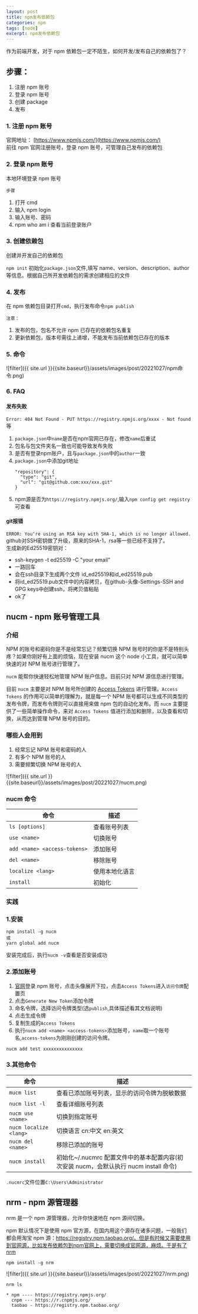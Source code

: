 ```yaml
---
layout: post
title: npm发布依赖包
categories: npm
tags: [node]
excerpt: npm发布依赖包
---
```


作为前端开发，对于 npm 依赖包一定不陌生，如何开发/发布自己的依赖包了？

## 步骤：

1. 注册 npm 账号
2. 登录 npm 账号
3. 创建 package
4. 发布

### 1. 注册 npm 账号

官网地址： [https://www.npmjs.com/](https://www.npmjs.com/)  
前往 npm 官网注册账号，登录 npm 账号，可管理自己发布的依赖包

### 2. 登录 npm 账号

本地环境登录 npm 账号

`步骤`

1. 打开 cmd
2. 输入 npm login
3. 输入账号、密码
4. npm who am i 查看当前登录账户

### 3. 创建依赖包

创建并开发自己的依赖包

`npm init` 初始化`package.json`文件,填写 name、version、description、author 等信息。根据自己所开发依赖包的需求创建相应的文件

### 4. 发布

在 npm 依赖包目录打开`cmd`，执行发布命令`npm publish`

`注意：`

1. 发布的包，包名不允许 npm 已存在的依赖包名重复
2. 更新依赖包，版本号需往上递增，不能发布当前依赖包已存在的版本

### 5. 命令
![filter]({{ site.url }}{{site.baseurl}}/assets/images/post/20221027/npm命令.png)

### 6. FAQ
#### 发布失败  
`Error: 404 Not Found - PUT https://registry.npmjs.org/xxxx - Not found`等  
1. `package.json`中`name`是否在npm官网已存在，修改`name`后重试
2. 包名与包文件夹名一致也可能导致发布失败
3. 是否有登录npm账户，且与`package.json`中的`author`一致
4. `package.json`中添加git地址 
    ```
    "repository": {
      "type": "git",
      "url": "git@github.com:xxx/xxx.git"
    }
    ```
5. npm源是否为`https://registry.npmjs.org/`,输入`npm config get registry`可查看

#### git报错   
`ERROR: You‘re using an RSA key with SHA-1, which is no longer allowed.`  
github对SSH密钥做了升级，原来的SHA-1，rsa等一些已经不支持了。  
生成新的Ed25519密钥对：
- ssh-keygen -t ed25519 -C "your email"
- 一路回车
- 会在ssh目录下生成两个文件 id_ed25519和id_ed25519.pub
- 将id_ed25519.pub文件中的内容拷贝，在github-头像-Settings-SSH and GPG keys中创建ssh，将拷贝值粘贴
- ok了


## nucm - npm 账号管理工具

### 介绍

NPM 的账号和密码你是不是经常忘记？频繁切换 NPM 账号时的你是不是特别头疼？如果你刚好有上面的烦恼，现在安装 nucm 这个 node 小工具，就可以简单快速的对 NPM 账号进行管理了。

`nucm` 能帮你快速轻松地管理 NPM 账户信息。目前只对 NPM 源信息进行管理。

目前 `nucm` 主要是对 NPM 账号所创建的 [Access Tokens](https://docs.npmjs.com/about-access-tokens) 进行管理。`Access Tokens` 的作用可以简单的理解为，就是每一个 NPM 账号都可以生成不同类型的发布令牌，而发布令牌则可以直接用来做 npm 包的自动化发布。而 `nucm` 主要提供了一些简单操作命令，来对 `Access Tokens` 值进行添加和删除，以及查看和切换，从而达到管理 NPM 账号的目的。

### 哪些人会用到

1. 经常忘记 NPM 账号和密码的人
2. 有多个 NPM 账号的人
3. 需要频繁切换 NPM 账号的人

![filter]({{ site.url }}{{site.baseurl}}/assets/images/post/20221027/nucm.png)

### nucm 命令

| 命令                         | 描述           |
| ---------------------------- | -------------- |
| `ls [options]`               | 查看账号列表   |
| `use <name>`                 | 切换账号       |
| `add <name> <access-tokens>` | 添加账号       |
| `del <name>`                 | 移除账号       |
| `localize <lang>`            | 使用本地化语言 |
| `install`                    | 初始化         |

### 实践

### 1.安装

```
npm install -g nucm
或
yarn global add nucm
```

安装完成后，执行`nucm -v`查看是否安装成功

### 2.添加账号

1. [官网](https://www.npmjs.com/)登录 npm 账号，点击头像展开下拉，点击`Access Tokens`进入`访问令牌`配置页
2. 点击`Generate New Token`添加令牌
3. 命名令牌，选择访问令牌类型(选`publish`,具体描述看其文档说明)
4. 点击生成令牌
5. 复制生成的`Access Tokens`
6. 执行`nucm add <name> <access-tokens>`添加账号，`name`取一个账号名,`access-tokens`为刚刚创建的访问令牌。

```
nucm add test xxxxxxxxxxxxxxx
```

### 3.其他命令

| 命令                   | 描述                                                                                  |
| ---------------------- | ------------------------------------------------------------------------------------- |
| `mucm list`            | 查看已添加账号列表，显示的访问令牌为脱敏数据                                          |
| `nucm list -l`         | 查看详细账号列表                                                                      |
| `nucm use <name>`      | 切换到指定账号                                                                        |
| `nucm localize <lang>` | 切换语言 cn:中文 en:英文                                                              |
| `nucm del <name>`      | 移除已添加的账号                                                                      |
| `nucm install`         | 初始化~/.nucmrc 配置文件中的基本配置内容(初次安装 nucm，会默认执行 nucm install 命令) |

`.nucmrc`文件位置`C:\Users\Administrator`

## nrm - npm 源管理器

nrm 是一个 npm 源管理器，允许你快速地在 npm 源间切换。

npm 默认情况下是使用 npm 官方源，在国内用这个源存在诸多问题，一般我们都会用淘宝 npm 源：https://registry.npm.taobao.org/。但是有时候又需要使用到官网源，比如发布依赖包到npm官网上，需要切换成官网源，麻烦。于是有了nrm

```
npm install -g nrm
```

![filter]({{ site.url }}{{site.baseurl}}/assets/images/post/20221027/nrm.png)

```
nrm ls

* npm ---- https://registry.npmjs.org/
  cnpm --- https://r.cnpmjs.org/
  taobao - https://registry.npm.taobao.org/
```
